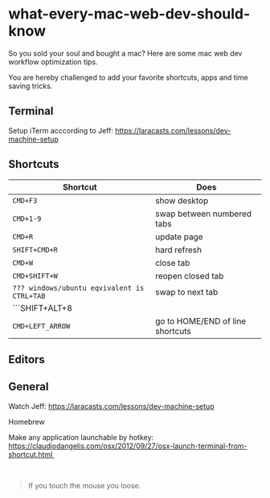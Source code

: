 # what-every-mac-web-dev-should-know
So you sold your soul and bought a mac? Here are some mac web dev workflow optimization tips.

You are hereby challenged to add your favorite shortcuts, apps and time saving tricks.

## Terminal
Setup iTerm acccording to Jeff: https://laracasts.com/lessons/dev-machine-setup


## Shortcuts

| Shortcut       | Does        |
| ------------- |-------------|
| ```CMD+F3```      | show desktop |
| ```CMD+1-9```      | swap between numbered tabs |
| ```CMD+R```      | update page |
| ```SHIFT+CMD+R```      | hard refresh |
| ```CMD+W```      | close tab |
| ```CMD+SHIFT+W```      | reopen closed tab |
| ```??? windows/ubuntu eqvivalent is CTRL+TAB```      | swap to next tab | 
| ```SHIFT+ALT+8||9```      | brackets |     
| ```CMD+LEFT_ARROW```      | go to HOME/END of line shortcuts |

## Editors

## General
Watch Jeff: https://laracasts.com/lessons/dev-machine-setup

Homebrew

Make any application launchable by hotkey: https://claudiodangelis.com/osx/2012/09/27/osx-launch-terminal-from-shortcut.html 


<br>

> If you touch the mouse you loose.
